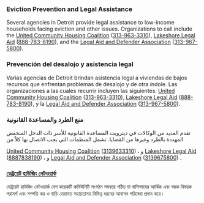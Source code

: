 <RenderIf language="default">

### Eviction Prevention and Legal Assistance

Several agencies in Detroit provide legal assistance to low-income households facing eviction and other issues. Organizations to call include the [United Community Housing Coalition](https://www.uchcdetroit.org/) ([313-963-3310](tel:+1-313-963-3310)), [Lakeshore Legal Aid](https://lakeshorelegalaid.org/) ([888-783-8190](tel:+1-888-783-8190)), and the [Legal Aid and Defender Association](https://ladadetroit.org/) ([313-967-5800](tel:+1-313-967-5800)).

</RenderIf>

<RenderIf language="es">

### Prevención del desalojo y asistencia legal

Varias agencias de Detroit brindan asistencia legal a viviendas de bajos recursos que enfrentan problemas de desalojo y de otra índole. Las organizaciones a las cuales recurrir incluyen las siguientes: [United Community Housing Coalition](https://www.uchcdetroit.org/) ([313-963-3310](tel:+1-313-963-3310)), [Lakeshore Legal Aid](https://lakeshorelegalaid.org/) ([888-783-8190](tel:+1-888-783-8190)), y la [Legal Aid and Defender Association](https://ladadetroit.org/) ([313-967-5800](tel:+1-313-967-5800)).

</RenderIf>

<RenderIf language="ar">

### منع الطرد والمساعدة القانونية

تقدم العديد من الوكالات في ديترويت المساعدة القانونية للأسر ذات الدخل المنخفض المهددة بالطرد وغيرها من القضايا. تشمل المنظمات التي يجب الاتصال بها كلاً من

[United Community Housing Coalition](https://www.uchcdetroit.org/) ([3139633310](tel:+1-313-963-3310))
، و
[Lakeshore Legal Aid](https://lakeshorelegalaid.org/) ([8887838190](tel:+1-888-783-8190))
، و
[Legal Aid and Defender Association](https://ladadetroit.org/) ([3139675800](tel:+1-313-967-5800))
.

</RenderIf>

<RenderIf language="bn">

### [ডেট্রয়েট হাউজিং নেটওয়ার্ক](https://detroitmi.gov/departments/buildings-safety-engineering-and-environmental-department)

ডেট্রয়েট হাউজিং নেটওয়ার্ক বেশ কয়েকটি কমিউনিটি সংগঠন সমন্বয়ে গঠিত যা বাসিন্দাদের আর্থিক এবং বন্ধক বিষয়ক পরামর্শ এবং সম্পত্তি কর ও বাড়ি মেরামত সহায়তাসহ বিভিন্ন ধরনের আবাসন পরিষেবা প্রদান করে।

</RenderIf>
